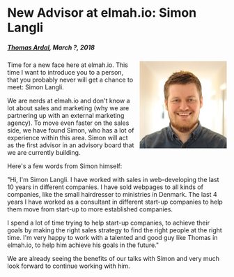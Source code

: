 # New Advisor at elmah.io: Simon Langli

##### [Thomas Ardal](http://elmah.io/about/), March ?, 2018

<img src="/images/simon.jpg" style="float: right; margin-left: 10px;"/> Time for a new face here at elmah.io. This time I want to introduce you to a person, that you probably never will get a chance to meet: Simon Langli.

We are nerds at elmah.io and don't know a lot about sales and marketing (why we are partnering up with an external marketing agency). To move even faster on the sales side, we have found Simon, who has a lot of experience within this area. Simon will act as the first advisor in an advisory board that we are currently building.

Here's a few words from Simon himself:

"Hi, I'm Simon Langli. I have worked with sales in web-developing the last 10 years in different companies. I have sold webpages to all kinds of companies, like the small hairdresser to ministries in Denmark. The last 4 years I have worked as a consultant in different start-up companies to help them move from start-up to more established companies.

I spend a lot of time trying to help start-up companies, to achieve their goals by making the right sales strategy to find the right people at the right time. I'm very happy to work with a talented and good guy like Thomas in elmah.io, to help him achieve his goals in the future."

We are already seeing the benefits of our talks with Simon and very much look forward to continue working with him.